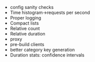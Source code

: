 - config sanity checks
- Time histogram->requests per second
- Proper logging
- Compact lists
- Relative count
- Relative duration
- proxy
- pre-build clients
- better category key generation
- Duration stats: confidence intervals

